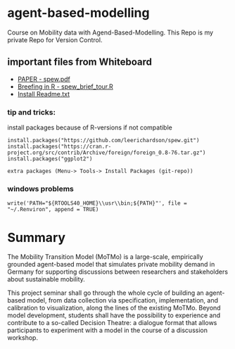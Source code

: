 # agent-based-modelling
Course on Mobility data with Agend-Based-Modelling. This Repo is my private Repo for Version Control.

## important files from Whiteboard
<ul>
  <li> <a href="https://mycampus.imp.fu-berlin.de/access/content/group/832cda66-0ba2-48c4-8cda-   3f3344746232/spew%3A%20Synthetic%20Population%20and%20Ecosystems%20of%20the%20World/spew.pdf"> PAPER - spew.pdf</a>
  <li> <a href="https://mycampus.imp.fu-berlin.de/access/content/group/832cda66-0ba2-48c4-8cda-3f3344746232/spew%3A%20Synthetic%20Population%20and%20Ecosystems%20of%20the%20World/spew_brief_tour.R"> Breefing in R - spew_brief_tour.R </a>
  <li> <a href="https://mycampus.imp.fu-berlin.de/access/content/group/832cda66-0ba2-48c4-8cda-3f3344746232/spew%3A%20Synthetic%20Population%20and%20Ecosystems%20of%20the%20World/README.txt"> Install Readme.txt </a>
</ul>


### tip and tricks:

install packages because of R-versions if not compatible
``` 
install.packages("https://github.com/leerichardson/spew.git")
install.packages("https://cran.r-project.org/src/contrib/Archive/foreign/foreign_0.8-76.tar.gz")
install.packages("ggplot2") 
```
```
extra packages (Menu-> Tools-> Install Packages (git-repo)) 
```
### windows problems
``` 
write('PATH="${RTOOLS40_HOME}\\usr\\bin;${PATH}"', file = "~/.Renviron", append = TRUE) 
``` 

# Summary

The Mobility Transition Model (MoTMo) is a large-scale, empirically grounded agent-based model that simulates private mobility demand in Germany for supporting discussions between researchers and stakeholders about sustainable mobility.

This project seminar shall go through the whole cycle of building an agent-based model, from data collection via specification, implementation, and calibration to visualization, along the lines of the existing MoTMo. Beyond model development, students shall have the possibility to experience and contribute to a so-called Decision Theatre: a dialogue format that allows participants to experiment with a model in the course of a discussion workshop.
